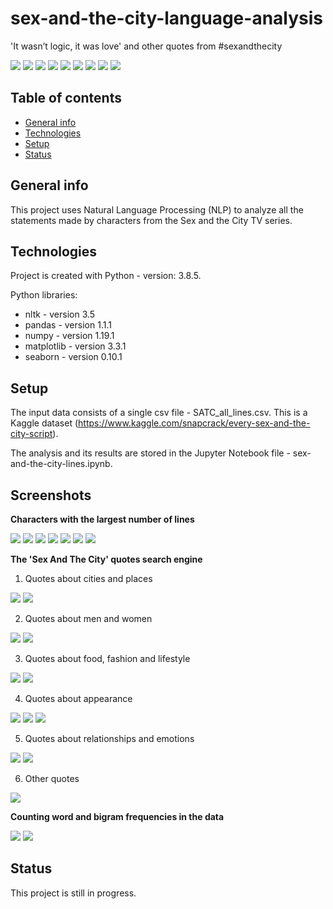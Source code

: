 # sex-and-the-city-language-analysis
'It wasn’t logic, it was love' and other quotes from #sexandthecity

<img src="https://img.shields.io/badge/python-3.8.5 -brightgreen"> <img src='https://img.shields.io/badge/nltk-3.5-blue'> <img src='https://img.shields.io/badge/pandas-1.1.1-blue'> <img src='https://img.shields.io/badge/numpy-1.19.1-blue'> <img src="https://img.shields.io/badge/matplotlib-3.3.1 -blue"> <img src="https://img.shields.io/badge/seaborn-0.10.1 -blue"> <img src="https://img.shields.io/badge/natural-language%20processing-ff69b4"> <img src="https://img.shields.io/badge/text-analysis-ff69b4"> <img src="https://img.shields.io/badge/exploratory-data%20analysis-ff69b4">

 ## Table of contents
* [General info](#general-info)
* [Technologies](#technologies)
* [Setup](#setup)
* [Status](#status)

## General info
This project uses Natural Language Processing (NLP) to analyze all the statements made by characters from the Sex and the City TV series.

## Technologies
Project is created with Python - version: 3.8.5.

Python libraries:
* nltk - version 3.5
* pandas - version 1.1.1
* numpy - version 1.19.1
* matplotlib - version 3.3.1
* seaborn - version 0.10.1
  
## Setup
The input data consists of a single csv file - SATC_all_lines.csv. This is a Kaggle dataset (https://www.kaggle.com/snapcrack/every-sex-and-the-city-script).

The analysis and its results are stored in the Jupyter Notebook file - sex-and-the-city-lines.ipynb. 

## Screenshots

**Characters with the largest number of lines**

![](./documentation/most_talkative_allseasons.png)
![](./documentation/most_talkative_s1.png)
![](./documentation/most_talkative_s2.png)
![](./documentation/most_talkative_s3.png)
![](./documentation/most_talkative_s4.png)
![](./documentation/most_talkative_s5.png)
![](./documentation/most_talkative_s6.png)

**The 'Sex And The City' quotes search engine**

1. Quotes about cities and places

![](./documentation/quotes_ny_carrie.png)
![](./documentation/quotes_starbucks.png)

2. Quotes about men and women 

![](./documentation/quotes_men_carrie.png)
![](./documentation/quotes_women.png)

3. Quotes about food, fashion and lifestyle

![](./documentation/quotes_closet.png)
![](./documentation/quotes_manoloblahnik.png)

4. Quotes about appearance 

![](./documentation/quotes_appearance2.png)
![](./documentation/quotes_beauty.png)
![](./documentation/quotes_braces.png)

5. Quotes about relationships and emotions

![](./documentation/quotes_husband.png)
![](./documentation/quotes_marriage.png)

6. Other quotes

![](./documentation/quotes_other.png)

**Counting word and bigram frequencies in the data**

![](./documentation/top_words_carrie.png)
![](./documentation/top_bigrams_carrie.png)

## Status
This project is still in progress.
